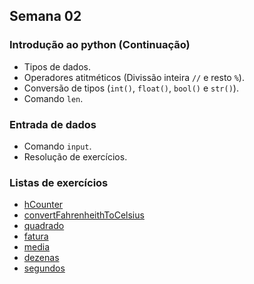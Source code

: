 ## Semana 02

### Introdução ao python (Continuação)
* Tipos de dados.
* Operadores atitméticos (Divissão inteira `//` e resto `%`).
* Conversão de tipos (`int()`, `float()`, `bool()` e `str()`).
* Comando `len`.

### Entrada de dados
* Comando `input`.
* Resolução de exercícios.
	
### Listas de exercícios
* [hCounter](exercicios/hCounter.py)
* [convertFahrenheithToCelsius](exercicios/convertFahrenheitToCelsius.py)
* [quadrado](exercicios/quadrado.py)
* [fatura](exercicios/fatura.py)
* [media](exercicios/media.py)
* [dezenas](exercicios/dezenas.py)
* [segundos](exercicios/segundos.py)